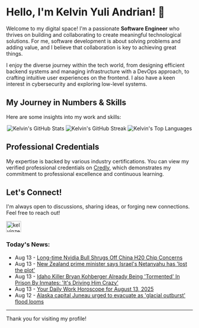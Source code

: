 # Hello, I'm Kelvin Yuli Andrian! 👋

Welcome to my digital space! I'm a passionate **Software Engineer** who thrives on building and collaborating to create meaningful technological solutions. For me, software development is about solving problems and adding value, and I believe that collaboration is key to achieving great things.

I enjoy the diverse journey within the tech world, from designing efficient backend systems and managing infrastructure with a DevOps approach, to crafting intuitive user experiences on the frontend. I also have a keen interest in cybersecurity and exploring low-level systems.

## My Journey in Numbers & Skills

Here are some insights into my work and skills:

<p align="center">
  <img src="https://github-readme-stats.vercel.app/api?username=kelvinzer0&show_icons=true&theme=radical" alt="Kelvin's GitHub Stats" />
  <img src="https://github-readme-streak-stats.herokuapp.com/?user=kelvinzer0&theme=radical" alt="Kelvin's GitHub Streak" />
  <img src="https://github-readme-stats.vercel.app/api/top-langs/?username=kelvinzer0&layout=compact&theme=radical" alt="Kelvin's Top Languages" />
</p>

## Professional Credentials

My expertise is backed by various industry certifications. You can view my verified professional credentials on [Credly](https://www.credly.com/users/kelvin-yuli-andrian/badges), which demonstrates my commitment to professional excellence and continuous learning.

## Let's Connect!

I'm always open to discussions, sharing ideas, or forging new connections. Feel free to reach out!

<p align="left">
    <a href="https://linkedin.com/in/kelvinzero" target="blank"><img align="center" src="https://cdn.jsdelivr.net/npm/simple-icons@3.0.1/icons/linkedin.svg" alt="kelvinzero" height="30" width="40" /></a>
</p>

### Today's News:

<!-- feed start -->
- Aug 13 - [Long-time Nvidia Bull Shrugs Off China H20 Chip Concerns](https://finance.yahoo.com/video/long-time-nvidia-bull-shrugs-043838475.html)
- Aug 13 - [New Zealand prime minister says Israel's Netanyahu has 'lost the plot'](https://www.yahoo.com/news/articles/zealand-prime-minister-says-israels-041056812.html)
- Aug 13 - [Idaho Killer Bryan Kohberger Already Being 'Tormented' In Prison By Inmates: 'It's Driving Him Crazy'](https://www.yahoo.com/news/articles/idaho-killer-bryan-kohberger-already-001506748.html)
- Aug 13 - [Your Daily Work Horoscope for August 13, 2025](https://www.yahoo.com/lifestyle/articles/daily-horoscope-august-13-2025-000000278.html)
- Aug 12 - [Alaska capital Juneau urged to evacuate as 'glacial outburst' flood looms](https://www.yahoo.com/news/articles/alaska-capital-juneau-urged-evacuate-231624483.html)
<!-- feed end -->

---

Thank you for visiting my profile!